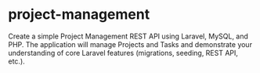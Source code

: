 # project-management
Create a simple Project Management REST API using Laravel, MySQL, and PHP. The application will manage Projects and Tasks and demonstrate your understanding of core Laravel features (migrations, seeding, REST API, etc.).
